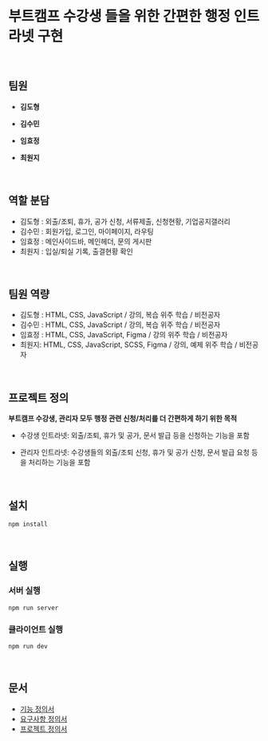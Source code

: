 # 부트캠프 수강생 들을 위한 간편한 행정 인트라넷 구현
<br>

## 팀원

- **김도형**
  
- **김수민**
  
- **임효정**
  
- **최원지**

<br>

## 역할 분담

- 김도형 : 외출/조퇴, 휴가, 공가 신청, 서류제출, 신청현황, 기업공지갤러리
- 김수민 : 회원가입, 로그인, 마이페이지, 라우팅
- 임효정 : 메인사이드바, 메인헤더, 문의 게시판
- 최원지 : 입실/퇴실 기록, 출결현황 확인

<br>

## 팀원 역량

- 김도형 : HTML, CSS, JavaScript / 강의, 복습 위주 학습 / 비전공자
- 김수민 : HTML, CSS, JavaScript / 강의, 복습 위주 학습 / 비전공자
- 임효정 : HTML, CSS, JavaScript, Figma / 강의 위주 학습 / 비전공자
- 최원지:  HTML, CSS, JavaScript, SCSS, Figma / 강의, 예제 위주 학습 / 비전공자

<br>

## 프로젝트 정의


**부트캠프 수강생, 관리자 모두 행정 관련 신청/처리를 더 간편하게 하기 위한 목적**


- 수강생 인트라넷: 외출/조퇴, 휴가 및 공가, 문서 발급 등을 신청하는 기능을 포함
  
- 관리자 인트라넷: 수강생들의 외출/조퇴 신청, 휴가 및 공가 신청, 문서 발급 요청 등을 처리하는 기능을 포함

<br>


## 설치

```
npm install
```

<br>


## 실행


### 서버 실행

```
npm run server 
```

### 클라이언트 실행

```
npm run dev 
```

<br>

## 문서


- [기능 정의서](https://github.com/Dev-FE-1/Toy_Project_Team-4/blob/main/design/%EA%B8%B0%EB%8A%A5%20%EC%A0%95%EC%9D%98%EC%84%9C.md)
- [요구사항 정의서](https://github.com/Dev-FE-1/Toy_Project_Team-4/blob/main/design/%EC%9A%94%EA%B5%AC%EC%82%AC%ED%95%AD%20%EC%A0%95%EC%9D%98%EC%84%9C.md)
- [프로젝트 정의서](https://github.com/Dev-FE-1/Toy_Project_Team-4/blob/main/design/%ED%94%84%EB%A1%9C%EC%A0%9D%ED%8A%B8%20%EC%A0%95%EC%9D%98%EC%84%9C.md)

